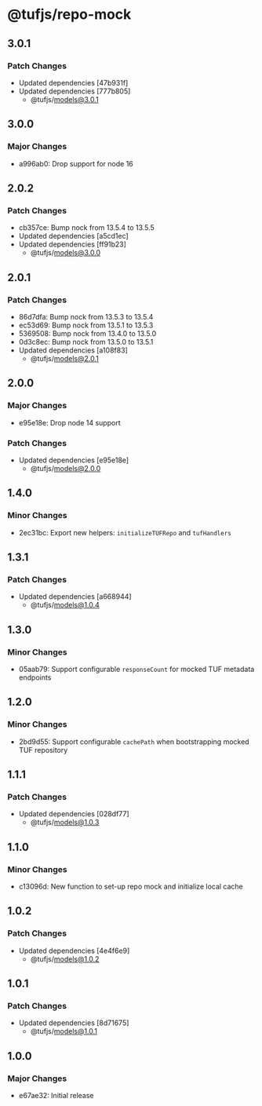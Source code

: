 # @tufjs/repo-mock

## 3.0.1

### Patch Changes

- Updated dependencies [47b931f]
- Updated dependencies [777b805]
  - @tufjs/models@3.0.1

## 3.0.0

### Major Changes

- a996ab0: Drop support for node 16

## 2.0.2

### Patch Changes

- cb357ce: Bump nock from 13.5.4 to 13.5.5
- Updated dependencies [a5cd1ec]
- Updated dependencies [ff91b23]
  - @tufjs/models@3.0.0

## 2.0.1

### Patch Changes

- 86d7dfa: Bump nock from 13.5.3 to 13.5.4
- ec53d69: Bump nock from 13.5.1 to 13.5.3
- 5369508: Bump nock from 13.4.0 to 13.5.0
- 0d3c8ec: Bump nock from 13.5.0 to 13.5.1
- Updated dependencies [a108f83]
  - @tufjs/models@2.0.1

## 2.0.0

### Major Changes

- e95e18e: Drop node 14 support

### Patch Changes

- Updated dependencies [e95e18e]
  - @tufjs/models@2.0.0

## 1.4.0

### Minor Changes

- 2ec31bc: Export new helpers: `initializeTUFRepo` and `tufHandlers`

## 1.3.1

### Patch Changes

- Updated dependencies [a668944]
  - @tufjs/models@1.0.4

## 1.3.0

### Minor Changes

- 05aab79: Support configurable `responseCount` for mocked TUF metadata endpoints

## 1.2.0

### Minor Changes

- 2bd9d55: Support configurable `cachePath` when bootstrapping mocked TUF repository

## 1.1.1

### Patch Changes

- Updated dependencies [028df77]
  - @tufjs/models@1.0.3

## 1.1.0

### Minor Changes

- c13096d: New function to set-up repo mock and initialize local cache

## 1.0.2

### Patch Changes

- Updated dependencies [4e4f6e9]
  - @tufjs/models@1.0.2

## 1.0.1

### Patch Changes

- Updated dependencies [8d71675]
  - @tufjs/models@1.0.1

## 1.0.0

### Major Changes

- e67ae32: Initial release
